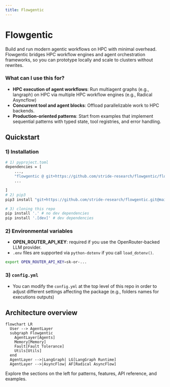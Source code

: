 ```yaml
---
title: Flowgentic
---
```


# Flowgentic

Build and run modern agentic workflows on HPC with minimal overhead. Flowgentic bridges HPC workflow engines and agent orchestration frameworks, so you can prototype locally and scale to clusters without rewrites.

### What can I use this for?

- **HPC execution of agent workflows**: Run multiagent graphs (e.g., langraph) on HPC via multiple HPC workflow engines (e.g., Radical Asyncflow)
- **Concurrent tool and agent blocks**: Offload parallelizable work to HPC backends.
- **Production-oriented patterns**: Start from examples that implement sequential patterns with typed state, tool registries, and error handling.


## Quickstart
### 1) Installation
```bash
# 1) pyproject.toml
dependencies = [
    ...,
    "flowgentic @ git+https://github.com/stride-research/flowgentic/flowgentic.git@main",
    ...

]
# 2) pip3 
pip3 install "git+https://github.com/stride-research/flowgentic.git@main#egg=flowgentic"

# 3) cloning this repo
pip install '.' # no dev dependencies
pip install '.[dev]' # dev dependencies

```
### 2) Environmental variables
- **OPEN_ROUTER_API_KEY**: required if you use the OpenRouter-backed LLM provider.
- `.env` files are supported via `python-dotenv` if you call `load_dotenv()`.

```bash
export OPEN_ROUTER_API_KEY=sk-or-...
```

### 3) `config.yml`
- You can modify the `config.yml` at the top level of this repo in order to adjust different settings affecting the package (e.g., folders names for executions outputs)



## Architecture overview

```mermaid
flowchart LR
  User --> AgentLayer
  subgraph Flowgentic
    AgentLayer[Agents]
    Memory[Memory]
    Fault[Fault Tolerance]
    Utils[Utils]
  end
  AgentLayer -->|LangGraph| LG[LangGraph Runtime]
  AgentLayer -->|AsyncFlow| AF[Radical AsyncFlow]
```

Explore the sections on the left for patterns, features, API reference, and examples.


